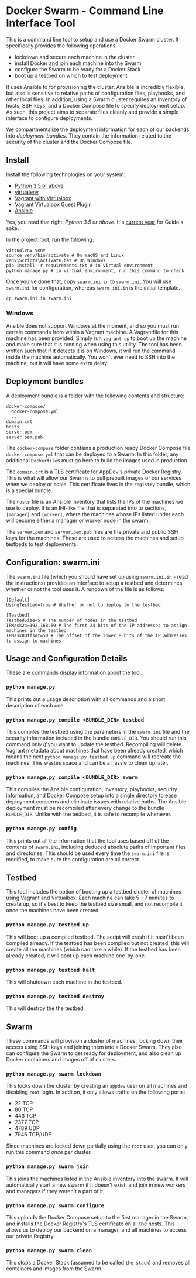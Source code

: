 # Docker Swarm - Command Line Interface Tool

This is a command line tool to setup and use a Docker Swarm cluster. It specifically provides the following operations:
- lockdown and secure each machine in the cluster
- install Docker and join each machine into the Swarm
- configure the Swarm to be ready for a Docker Stack
- boot up a testbed on which to test deployment

It uses Ansible to for provisioning the cluster. Ansible is incredibly flexible, but also is sensitive to relative paths of configuration files, playbooks, and other local files. In addition, using a Swarm cluster requires an inventory of hosts, SSH keys, and a Docker Compose file to specify deployment setup. As such, this project aims to separate files cleanly and provide a simple interface to configure deployments.

We compartmentalize the deployment information for each of our backends into *deployment bundles*. They contain the information related to the security of the cluster and the Docker Compose file.

## Install

Install the following technologies on your system:
- [Python 3.5 or above](https://www.python.org/downloads/)
- [virtualenv](https://virtualenv.pypa.io/en/stable/)
- [Vagrant with Virtualbox](https://www.vagrantup.com/downloads.html)
- [Vagrant Virtualbox Guest Plugin](https://github.com/dotless-de/vagrant-vbguest)
- [Ansible](http://docs.ansible.com/ansible/latest/installation_guide/intro_installation.html)

Yes, you read that right. *Python 3.5 or above.* It's [current year](https://www.google.com/search?q=what+is+the+year) for Guido's sake.

In the project root, run the following:
```
virtualenv venv
source venv/bin/activate # On macOS and Linux
venv\Scripts\activate.bat # On Windows
pip install -r requirements.txt # in virtual environment
python manage.py # in virtual environment, run this command to check
```

Once you've done that, copy `swarm.ini.in` to `swarm.ini`. You will use `swarm.ini` for configuration, whereas `swarm.ini.in` is the initial template.
```
cp swarm.ini.in swarm.ini
```

### Windows

Ansible does not support Windows at the moment, and so you must run certain commands from within a Vagrant machine. A Vagrantfile for this machine has been provided. Simply run `vagrant up` to boot up the machine and make sure that it is running when using this utility. The tool has been written such that if it detects it is on Windows, it will run the command inside the machine automatically. You won't ever need to SSH into the machine, but it will have some extra delay.

## Deployment bundles

A deployment bundle is a folder with the following contents and structure:

```
docker-compose/
  docker-compose.yml
  ...
domain.crt
hosts
server.pem
server.pem.pub
```

The `docker-compose` folder contains a production ready Docker Compose file `docker-compose.yml` that can be deployed to a Swarm. In this folder, any additional `Dockerfile`s must go here to build the images used in production.

The `domain.crt` is a TLS certificate for AppDev's private Docker Registry. This is what will allow our Swarms to pull prebuilt images of our services when we deploy or scale. This certificate lives in the `registry` bundle, which is a special bundle.

The `hosts` file is an Ansible inventory that lists the IPs of the machines we use to deploy. It is an INI-like file that is separated into to sections, `[manager]` and `[worker]`, where the machines whose IPs listed under each will become either a manager or worker node in the swarm.

The `server.pem` and `server.pem.pub` files are the private and public SSH keys for the machines. These are used to access the machines and setup testbeds to test deployments.


## Configuration: swarm.ini

The `swarm.ini` file (which you should have set up using `swarm.ini.in` - read the instructions) provides an interface to setup a testbed and determines whether or not the tool uses it. A rundown of the file is as follows:

```
[Default]
UsingTestbed=true # Whether or not to deploy to the testbed

[Testbed]
TestbedSize=5 # The number of nodes in the testbed
IPMask24=192.168.69 # The first 24 bits of the IP addresses to assign machines in the testbed
IPMask8Offset=50 # The offset of the lower 8 bits of the IP addresses to assign to machines
```

## Usage and Configuration Details

These are commands display information about the tool.

### `python manage.py`

This prints out a usage description with all commands and a short description of each one.

### `python manage.py compile <BUNDLE_DIR> testbed`

This compiles the testbed using the parameters in the `swarm.ini` file and the security information included in the bundle `BUNDLE_DIR`. You should run this command *only if* you want to update the testbed. Recompiling will delete Vagrant metadata about machines that have been already created, which means the next `python manage.py testbed up` command will recreate the machines. This wastes space and can be a hassle to clean up later.

### `python manage.py compile <BUNDLE_DIR> swarm`

This compiles the Ansible configuration, inventory, playbooks, security information, and Docker Compose setup into a single directory to ease deployment concerns and eliminate issues with relative paths. The Ansible deployment must be recompiled after every change to the bundle `BUNDLE_DIR`. Unlike with the testbed, it is safe to recompile whenever.

### `python manage.py config`

This prints out all the information that the tool uses based off of the contents of `swarm.ini`, including deduced absolute paths of important files and directories. This should be used every time the `swarm.ini` file is modified, to make sure the configuration are all correct.

## Testbed

This tool includes the option of booting up a testbed cluster of machines using Vagrant and Virtualbox. Each machine can take 5 - 7 minutes to create up, so it's best to keep the testbed size small, and not recompile it once the machines have been created.

### `python manage.py testbed up`

This will boot up a compiled testbed. The script will crash if it hasn't been compiled already. If the testbed has been compiled but not created, this will create all the machines (which can take a while). If the testbed has been already created, it will boot up each machine one-by-one.

### `python manage.py testbed halt`

This will shutdown each machine in the testbed.

### `python manage.py testbed destroy`

This will destroy the the testbed.

## Swarm

These commands will provision a cluster of machines, locking down their access using SSH keys and joining them into a Docker Swarm. They also can configure the Swarm to get ready for deployment, and also clean up Docker containers and images off of clusters.

### `python manage.py swarm lockdown`

This locks down the cluster by creating an `appdev` user on all machines and disabling `root` login. In additon, it only allows traffic on the following ports:
- 22 TCP
- 80 TCP
- 443 TCP
- 2377 TCP
- 4789 UDP
- 7946 TCP/UDP

Since machines are locked down partially using the `root` user, you can only run this command *once* per cluster.

### `python manage.py swarm join`

This joins the machines listed in the Ansible inventory into the swarm. It will automatically start a new swarm if it doesn't exist, and join in new workers and managers if they weren't a part of it.

### `python manage.py swarm configure`

This uploads the Docker Compose setup to the first manager in the Swarm, and installs the Docker Registry's TLS certificate on all the hosts. This allows us to deploy our backend on a manager, and all machines to access our private Registry.

### `python manage.py swarm clean`

This stops a Docker Stack (assumed to be called `the-stack`) and removes all containers and images from the Swarm.